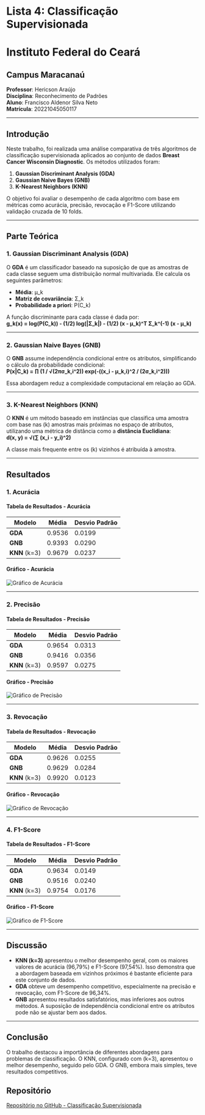 # Lista 4: Classificação Supervisionada  

# **Instituto Federal do Ceará**  
## **Campus Maracanaú**  

**Professor**: Hericson Araújo  
**Disciplina**: Reconhecimento de Padrões  
**Aluno**: Francisco Aldenor Silva Neto  
**Matrícula**: 20221045050117  

---

## Introdução  

Neste trabalho, foi realizada uma análise comparativa de três algoritmos de classificação supervisionada aplicados ao conjunto de dados **Breast Cancer Wisconsin Diagnostic**. Os métodos utilizados foram:  

1. **Gaussian Discriminant Analysis (GDA)**  
2. **Gaussian Naive Bayes (GNB)**  
3. **K-Nearest Neighbors (KNN)**  

O objetivo foi avaliar o desempenho de cada algoritmo com base em métricas como acurácia, precisão, revocação e F1-Score utilizando validação cruzada de 10 folds.  

---  

## Parte Teórica  

### 1. Gaussian Discriminant Analysis (GDA)  

O **GDA** é um classificador baseado na suposição de que as amostras de cada classe seguem uma distribuição normal multivariada. Ele calcula os seguintes parâmetros:  
- **Média**: μ_k  
- **Matriz de covariância**: Σ_k  
- **Probabilidade a priori**: P(C_k)  

A função discriminante para cada classe é dada por:  
**g_k(x) = log(P(C_k)) - (1/2) log(|Σ_k|) - (1/2) (x - μ_k)^T Σ_k^(-1) (x - μ_k)**  

---

### 2. Gaussian Naive Bayes (GNB)  

O **GNB** assume independência condicional entre os atributos, simplificando o cálculo da probabilidade condicional:  
**P(x|C_k) = ∏ (1 / √(2πσ_k,i^2)) exp(-((x_i - μ_k,i)^2 / (2σ_k,i^2)))**  

Essa abordagem reduz a complexidade computacional em relação ao GDA.  

---

### 3. K-Nearest Neighbors (KNN)  

O **KNN** é um método baseado em instâncias que classifica uma amostra com base nas \(k\) amostras mais próximas no espaço de atributos, utilizando uma métrica de distância como a **distância Euclidiana**:  
**d(x, y) = √(∑ (x_i - y_i)^2)**  

A classe mais frequente entre os \(k\) vizinhos é atribuída à amostra.  

---  

## Resultados  

### 1. Acurácia  

#### Tabela de Resultados - Acurácia  

| Modelo                | Média    | Desvio Padrão |  
|-----------------------|----------|---------------|  
| **GDA**              | 0.9536   | 0.0199        |  
| **GNB**              | 0.9393   | 0.0290        |  
| **KNN** (k=3)        | 0.9679   | 0.0237        |  

#### Gráfico - Acurácia  
![Gráfico de Acurácia](imagens/accuracy.png)  

---  

### 2. Precisão  

#### Tabela de Resultados - Precisão  

| Modelo                | Média    | Desvio Padrão |  
|-----------------------|----------|---------------|  
| **GDA**              | 0.9654   | 0.0313        |  
| **GNB**              | 0.9416   | 0.0356        |  
| **KNN** (k=3)        | 0.9597   | 0.0275        |  

#### Gráfico - Precisão  
![Gráfico de Precisão](imagens/precision.png)  

---  

### 3. Revocação  

#### Tabela de Resultados - Revocação  

| Modelo                | Média    | Desvio Padrão |  
|-----------------------|----------|---------------|  
| **GDA**              | 0.9626   | 0.0255        |  
| **GNB**              | 0.9629   | 0.0284        |  
| **KNN** (k=3)        | 0.9920   | 0.0123        |  

#### Gráfico - Revocação  
![Gráfico de Revocação](imagens/recall.png)  

---  

### 4. F1-Score  

#### Tabela de Resultados - F1-Score  

| Modelo                | Média    | Desvio Padrão |  
|-----------------------|----------|---------------|  
| **GDA**              | 0.9634   | 0.0149        |  
| **GNB**              | 0.9516   | 0.0240        |  
| **KNN** (k=3)        | 0.9754   | 0.0176        |  

#### Gráfico - F1-Score  
![Gráfico de F1-Score](imagens/f1_score.png)  

---  

## Discussão  

- **KNN (k=3)** apresentou o melhor desempenho geral, com os maiores valores de acurácia (96,79%) e F1-Score (97,54%). Isso demonstra que a abordagem baseada em vizinhos próximos é bastante eficiente para este conjunto de dados.  
- **GDA** obteve um desempenho competitivo, especialmente na precisão e revocação, com F1-Score de 96,34%.  
- **GNB** apresentou resultados satisfatórios, mas inferiores aos outros métodos. A suposição de independência condicional entre os atributos pode não se ajustar bem aos dados.  

---  

## Conclusão  

O trabalho destacou a importância de diferentes abordagens para problemas de classificação. O KNN, configurado com \(k=3\), apresentou o melhor desempenho, seguido pelo GDA. O GNB, embora mais simples, teve resultados competitivos.

## Repositório
[Repositório no GitHub - Classificação Supervisionada](https://github.com/Aldenor-Neto/Regressao-Logistica)
